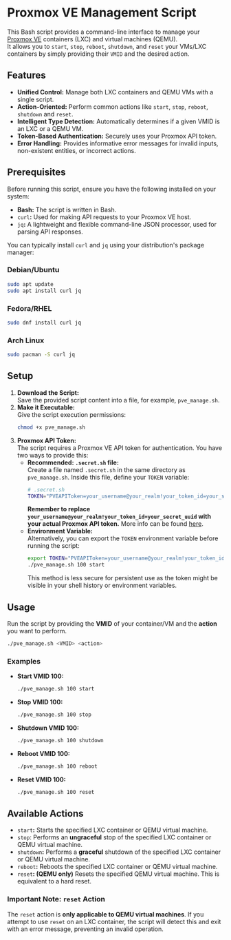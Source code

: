 # Proxmox VE Management Script

This Bash script provides a command-line interface to manage your [Proxmox VE](https://proxmox.com/en/products/proxmox-virtual-environment/overview) containers (LXC) and virtual machines (QEMU).  
It allows you to `start`, `stop`, `reboot`, `shutdown`, and `reset` your VMs/LXC containers by simply providing their `VMID` and the desired action.

## Features
* **Unified Control:** Manage both LXC containers and QEMU VMs with a single script.
* **Action-Oriented:** Perform common actions like `start`, `stop`, `reboot`, `shutdown` and `reset`.
* **Intelligent Type Detection:** Automatically determines if a given VMID is an LXC or a QEMU VM.
* **Token-Based Authentication:** Securely uses your Proxmox API token.
* **Error Handling:** Provides informative error messages for invalid inputs, non-existent entities, or incorrect actions.

## Prerequisites
Before running this script, ensure you have the following installed on your system:

* **Bash:** The script is written in Bash.
* `curl`**:** Used for making API requests to your Proxmox VE host.
* `jq`**:** A lightweight and flexible command-line JSON processor, used for parsing API responses.

You can typically install `curl` and `jq` using your distribution's package manager:
### Debian/Ubuntu
```bash
sudo apt update
sudo apt install curl jq
```
### Fedora/RHEL
```bash
sudo dnf install curl jq
```
### Arch Linux
```bash
sudo pacman -S curl jq
```

## Setup
1. **Download the Script:**  
   Save the provided script content into a file, for example, `pve_manage.sh`.
2. **Make it Executable:**  
   Give the script execution permissions:
      ```bash
      chmod +x pve_manage.sh
      ```
3. **Proxmox API Token:**  
   The script requires a Proxmox VE API token for authentication. You have two ways to provide this:  
   * **Recommended: `.secret.sh` file:**  
   Create a file named `.secret.sh` in the same directory as `pve_manage.sh`. Inside this file, define your `TOKEN` variable:
     ```bash
     # .secret.sh
     TOKEN="PVEAPIToken=your_username@your_realm!your_token_id=your_secret_uuid"
     ```
     **Remember to replace `your_username@your_realm!your_token_id=your_secret_uuid` with your actual Proxmox API token.** More info can be found [here](https://pve.proxmox.com/pve-docs/chapter-pveum.html#pveum_tokens).
   * **Environment Variable:**  
     Alternatively, you can export the `TOKEN` environment variable before running the script:  
     ```bash
     export TOKEN="PVEAPIToken=your_username@your_realm!your_token_id=your_secret_uuid"
     ./pve_manage.sh 100 start
     ```
     This method is less secure for persistent use as the token might be visible in your shell history or environment variables.

## Usage
Run the script by providing the **VMID** of your container/VM and the **action** you want to perform.
```bash
./pve_manage.sh <VMID> <action>
```
### Examples
* **Start VMID 100:**
  ```bash
  ./pve_manage.sh 100 start
  ```
* **Stop VMID 100:**
  ```bash
  ./pve_manage.sh 100 stop
  ```
* **Shutdown VMID 100:**
  ```bash
  ./pve_manage.sh 100 shutdown
  ```
* **Reboot VMID 100:**
  ```bash
  ./pve_manage.sh 100 reboot
  ```
* **Reset VMID 100:**
  ```bash
  ./pve_manage.sh 100 reset
  ```

## Available Actions
* `start`**:** Starts the specified LXC container or QEMU virtual machine.
* `stop`: Performs an **ungraceful** stop of the specified LXC container or QEMU virtual machine.
* `shutdown`**:** Performs a **graceful** shutdown of the specified LXC container or QEMU virtual machine.
* `reboot`**:** Reboots the specified LXC container or QEMU virtual machine.
* `reset`**: (QEMU only)** Resets the specified QEMU virtual machine. This is equivalent to a hard reset.

### Important Note: `reset` Action
The `reset` action is **only applicable to QEMU virtual machines**. If you attempt to use `reset` on an LXC container, the script will detect this and exit with an error message, preventing an invalid operation.
